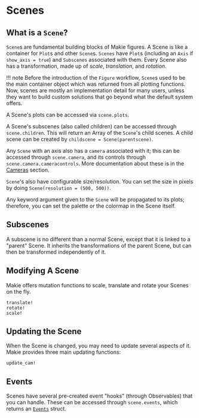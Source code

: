 # Scenes

## What is a `Scene`?

`Scene`s are fundamental building blocks of Makie figures.
A Scene is like a container for `Plot`s and other `Scene`s.
`Scenes` have `Plot`s (including an `Axis` if `show_axis = true`) and `Subscenes` associated with them.
Every Scene also has a transformation, made up of _scale_, _translation_, and _rotation_.

!!! note
    Before the introduction of the `Figure` workflow, `Scene`s used to be the main container object which was returned from all plotting functions.
    Now, scenes are mostly an implementation detail for many users, unless they want to build custom solutions that go beyond what the default system offers.

A Scene's plots can be accessed via `scene.plots`.

A Scene's subscenes (also called children) can be accessed through `scene.children`.  This will return an Array of the `Scene`'s child scenes.  A child scene can be created by `childscene = Scene(parentscene)`.

Any `Scene` with an axis also has a `camera` associated with it; this can be accessed through `scene.camera`, and its controls through `scene.camera.cameracontrols`.  More documentation about these is in the [Cameras](@ref) section.

`Scene`'s also have configurable size/resolution. You can set the size in pixels by doing `Scene(resolution = (500, 500))`.

Any keyword argument given to the `Scene` will be propagated to its plots; therefore, you can set the palette or the colormap in the Scene itself.

## Subscenes

A subscene is no different than a normal Scene, except that it is linked to a "parent" Scene.  It inherits the transformations of the parent Scene, but can then be transformed independently of it.

## Modifying A Scene

Makie offers mutation functions to scale, translate and rotate your Scenes on the fly.

```@docs
translate!
rotate!
scale!
```

## Updating the Scene

When the Scene is changed, you may need to update several aspects of it.
Makie provides three main updating functions:

```@docs
update_cam!
```

## Events

Scenes have several pre-created event "hooks" (through Observables) that you can handle.  These can be accessed through `scene.events`, which returns an [`Events`](@ref) struct.
